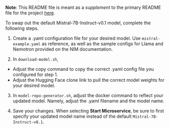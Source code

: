 **Note**: This README file is meant as a _supplement_ to the primary README file for the project [here](https://github.com/NVIDIA/workbench-example-hybrid-rag/blob/main/README.md). 

To swap out the default Mistral-7B-Instruct-v0.1 model, complete the following steps. 

1. Create a .yaml configuration file for your desired model. Use ``mistral-example.yaml`` as reference, as well as the sample configs for Llama and Nemotron provided on the NIM documentation. 

2. In ``download-model.sh``,

  * Adjust the copy command to copy the correct .yaml config file you configured for step 1.
  * Adjust the Hugging Face clone link to pull the correct model weights for your desired model. 

3. In ``model-repo-generator.sh``, adjust the docker command to reflect your updated model. Namely, adjust the .yaml filename and the model name.

4. Save your changes. When selecting **Start Microservice**, be sure to first specify your updated model name instead of the default ``Mistral-7B-Instruct-v0.1``. 
